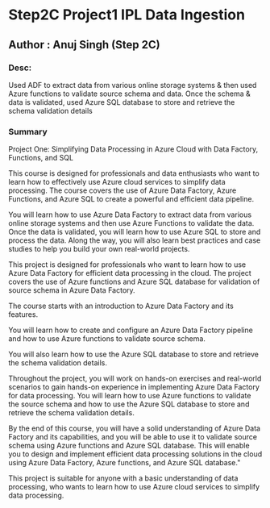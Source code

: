 # Step2C Project1 IPL Data Ingestion
## Author : Anuj Singh (Step 2C)
### Desc: 

Used ADF to extract data from various online storage systems &amp; then used Azure functions to validate source schema and data. Once the schema &amp; data is validated, used Azure SQL database to store and retrieve the schema validation details

### Summary 

Project One: Simplifying Data Processing in Azure Cloud with Data Factory, Functions, and SQL

This course is designed for professionals and data enthusiasts who want to learn how to effectively use Azure cloud services to simplify data processing. The course covers the use of Azure Data Factory, Azure Functions, and Azure SQL to create a powerful and efficient data pipeline.

You will learn how to use Azure Data Factory to extract data from various online storage systems and then use Azure Functions to validate the data. Once the data is validated, you will learn how to use Azure SQL to store and process the data. Along the way, you will also learn best practices and case studies to help you build your own real-world projects.

This project is designed for professionals who want to learn how to use Azure Data Factory for efficient data processing in the cloud. The project covers the use of Azure functions and Azure SQL database for validation of source schema in Azure Data Factory.

The course starts with an introduction to Azure Data Factory and its features.

You will learn how to create and configure an Azure Data Factory pipeline and how to use Azure functions to validate source schema.

You will also learn how to use the Azure SQL database to store and retrieve the schema validation details.

Throughout the project, you will work on hands-on exercises and real-world scenarios to gain hands-on experience in implementing Azure Data Factory for data processing. You will learn how to use Azure functions to validate the source schema and how to use the Azure SQL database to store and retrieve the schema validation details.

By the end of this course, you will have a solid understanding of Azure Data Factory and its capabilities, and you will be able to use it to validate source schema using Azure functions and Azure SQL database. This will enable you to design and implement efficient data processing solutions in the cloud using Azure Data Factory, Azure functions, and Azure SQL database."

This project is suitable for anyone with a basic understanding of data processing, who wants to learn how to use Azure cloud services to simplify data processing.
